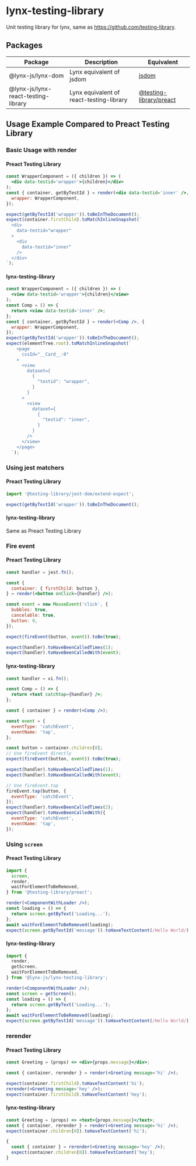 # lynx-testing-library

Unit testing library for lynx, same as https://github.com/testing-library.

## Packages

| Package                             | Description                              | Equivalent                                                                           |
| ----------------------------------- | ---------------------------------------- | ------------------------------------------------------------------------------------ |
| @lynx-js/lynx-dom                   | Lynx equivalent of jsdom                 | [jsdom](https://github.com/jsdom/jsdom)                                              |
| @lynx-js/lynx-react-testing-library | Lynx equivalent of react-testing-library | [@testing-library/preact](https://github.com/testing-library/preact-testing-library) |

## Usage Example Compared to Preact Testing Library

### Basic Usage with render

#### Preact Testing Library

```jsx
const WrapperComponent = ({ children }) => (
  <div data-testid='wrapper'>{children}</div>
);
const { container, getByTestId } = render(<div data-testid='inner' />, {
  wrapper: WrapperComponent,
});

expect(getByTestId('wrapper')).toBeInTheDocument();
expect(container.firstChild).toMatchInlineSnapshot(`
  <div
    data-testid="wrapper"
  >
    <div
      data-testid="inner"
    />
  </div>
`);
```

#### lynx-testing-library

```jsx
const WrapperComponent = ({ children }) => (
  <view data-testid='wrapper'>{children}</view>
);
const Comp = () => {
  return <view data-testid='inner' />;
};
const { container, getByTestId } = render(<Comp />, {
  wrapper: WrapperComponent,
});
expect(getByTestId('wrapper')).toBeInTheDocument();
expect(elementTree.root).toMatchInlineSnapshot(`
    <page
      cssId="__Card__:0"
    >
      <view
        dataset={
          {
            "testid": "wrapper",
          }
        }
      >
        <view
          dataset={
            {
              "testid": "inner",
            }
          }
        />
      </view>
    </page>
  `);
```

### Using jest matchers

#### Preact Testing Library

```jsx
import '@testing-library/jest-dom/extend-expect';

expect(getByTestId('wrapper')).toBeInTheDocument();
```

#### lynx-testing-library

Same as Preact Testing Library

### Fire event

#### Preact Testing Library

```jsx
const handler = jest.fn();

const {
  container: { firstChild: button },
} = render(<button onClick={handler} />);

const event = new MouseEvent('click', {
  bubbles: true,
  cancelable: true,
  button: 0,
});

expect(fireEvent(button, event)).toBe(true);

expect(handler).toHaveBeenCalledTimes(1);
expect(handler).toHaveBeenCalledWith(event);
```

#### lynx-testing-library

```jsx
const handler = vi.fn();

const Comp = () => {
  return <text catchtap={handler} />;
};

const { container } = render(<Comp />);

const event = {
  eventType: 'catchEvent',
  eventName: 'tap',
};

const button = container.children[0];
// Use fireEvent directly
expect(fireEvent(button, event)).toBe(true);

expect(handler).toHaveBeenCalledTimes(1);
expect(handler).toHaveBeenCalledWith(event);

// Use fireEvent.tap
fireEvent.tap(button, {
  eventType: 'catchEvent',
});
expect(handler).toHaveBeenCalledTimes(2);
expect(handler).toHaveBeenCalledWith({
  eventType: 'catchEvent',
  eventName: 'tap',
});
```

### Using `screen`

#### Preact Testing Library

```jsx
import {
  screen,
  render,
  waitForElementToBeRemoved,
} from '@testing-library/preact';

render(<ComponentWithLoader />);
const loading = () => {
  return screen.getByText('Loading...');
};
await waitForElementToBeRemoved(loading);
expect(screen.getByTestId('message')).toHaveTextContent(/Hello World/);
```

#### lynx-testing-library

```jsx
import {
  render,
  getScreen,
  waitForElementToBeRemoved,
} from '@lynx-js/lynx-testing-library';

render(<ComponentWithLoader />);
const screen = getScreen();
const loading = () => {
  return screen.getByText('Loading...');
};
await waitForElementToBeRemoved(loading);
expect(screen.getByTestId('message')).toHaveTextContent(/Hello World/);
```

### rerender

#### Preact Testing Library

```jsx
const Greeting = (props) => <div>{props.message}</div>;

const { container, rerender } = render(<Greeting message='hi' />);

expect(container.firstChild).toHaveTextContent('hi');
rerender(<Greeting message='hey' />);
expect(container.firstChild).toHaveTextContent('hey');
```

#### lynx-testing-library

```jsx
const Greeting = (props) => <text>{props.message}</text>;
const { container, rerender } = render(<Greeting message='hi' />);
expect(container.children[0]).toHaveTextContent('hi');

{
  const { container } = rerender(<Greeting message='hey' />);
  expect(container.children[0]).toHaveTextContent('hey');
}
```
